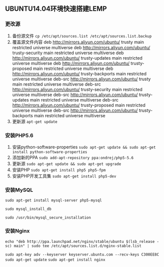 ## UBUNTU14.04环境快速搭建LEMP

### 更改源
 1. 备份源文件
 `cp /etc/apt/sources.list /etc/apt/sources.list.backup`
 2. 覆盖源文件内容
deb http://mirrors.aliyun.com/ubuntu/ trusty main restricted universe multiverse
deb http://mirrors.aliyun.com/ubuntu/ trusty-security main restricted universe multiverse
deb http://mirrors.aliyun.com/ubuntu/ trusty-updates main restricted universe multiverse
deb http://mirrors.aliyun.com/ubuntu/ trusty-proposed main restricted universe multiverse
deb http://mirrors.aliyun.com/ubuntu/ trusty-backports main restricted universe multiverse
deb-src http://mirrors.aliyun.com/ubuntu/ trusty main restricted universe multiverse
deb-src http://mirrors.aliyun.com/ubuntu/ trusty-security main restricted universe multiverse
deb-src http://mirrors.aliyun.com/ubuntu/ trusty-updates main restricted universe multiverse
deb-src http://mirrors.aliyun.com/ubuntu/ trusty-proposed main restricted universe multiverse
deb-src http://mirrors.aliyun.com/ubuntu/ trusty-backports main restricted universe multiverse
 3. 更新源
	 `apt-get update`

### 安装PHP5.6

 1. 安装python-software-properties
 `sudo apt-get update && sudo apt-get install python-software-properties`
 2. 添加新的PPA
 `sudo add-apt-repository ppa:ondrej/php5-5.6`
 3. 更新源
 `sudo apt-get update && sudo apt-get upgrade`
 4. 安装PHP
 `sudo apt-get install php5 php5-fpm`
 5. 安装PHP开发工具集
 `sudo apt-get install php5-dev`

### 安装MySQL
 `sudo apt-get install mysql-server php5-mysql`

 `sudo mysql_install_db`

 `sudo /usr/bin/mysql_secure_installation`

### 安装Nginx
 `echo "deb http://ppa.launchpad.net/nginx/stable/ubuntu $(lsb_release -sc) main" | sudo tee /etc/apt/sources.list.d/nginx-stable.list`

 `sudo apt-key adv --keyserver keyserver.ubuntu.com --recv-keys C300EE8C`
 `sudo apt-get update`
 `sudo apt-get install nginx`